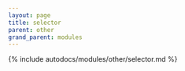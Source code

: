 ```yaml
---
layout: page
title: selector
parent: other
grand_parent: modules
---
```


{% include autodocs/modules/other/selector.md %}
